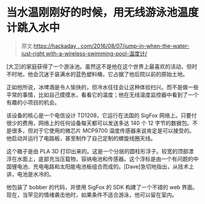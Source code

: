 # 当水温刚刚好的时候，用无线游泳池温度计跳入水中

> 原文:[https://hackaday . com/2016/08/07/jump-in-when-the-water-just-right with-a-wireless-swimming-pool-温度计/](https://hackaday.com/2016/08/07/jump-in-when-the-water-is-just-right-with-a-wireless-swimming-pool-thermometer/)

[大卫]的家庭获得了一个游泳池。虽然这不是他在这个世界上最喜欢的活动，但时不时地，他会沉迷于装满水的蓝色塑料桶，它占据了他后院以前的原始土地。

正如他所说，冰啤酒是令人愉快的，但冷水往往会让这种体验扫兴。而不是做一些平常的事情，比如自己摸摸水，看看它的温度；他在无线温度监控器中看到了一个有趣的小项目的机会。

该设备的核心是一个电信设计 TD1208，它运行在法国的 SigFox 网络上。只要付很少的费用，网络上的任何设备每天都可以发送多达 140 个 12 字节的数据包。不是很多，但对于它使用的微芯片 MCP9700 温度传感器来说肯定是可以接受的。他启动并运行了电路板，甚至制作了自己定制的螺旋线圈天线。

这个箱子是由 PLA 3D 打印出来的。这是一个分层的圆柱形浮子。较宽的顶部漂浮在水面上，底部充当压载物，容纳电池和传感器。这个浮标是由一个有问题的中国锂电池、充电电路和太阳能电池板组合而成的。[Dave]急切地指出，从技术上讲，电池是水冷的。

他包装了 bobber 的代码，并使用 SigFox 的 SDK 构建了一个不错的 web 界面。现在，当罕见的情绪袭击他时，如果条件不适合游泳，他可以留在室内。